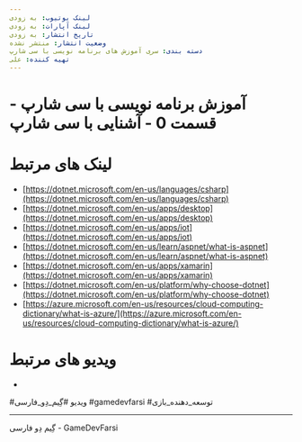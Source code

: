 ```yaml
---
لینک یوتیوب: به زودی
لینک آپارات: به زودی
تاریخ انتشار: به زودی
وضعیت انتشار: منتشر نشده
دسته بندی: سری آموزش های برنامه نویسی با سی شارپ
تهیه کننده: علی
---
```


# آموزش برنامه نویسی با سی شارپ - قسمت 0 - آشنایی با سی شارپ

 
# لینک های مرتبط
- [https://dotnet.microsoft.com/en-us/languages/csharp](https://dotnet.microsoft.com/en-us/languages/csharp)  
- [https://dotnet.microsoft.com/en-us/apps/desktop](https://dotnet.microsoft.com/en-us/apps/desktop)  
- [https://dotnet.microsoft.com/en-us/apps/iot](https://dotnet.microsoft.com/en-us/apps/iot)  
- [https://dotnet.microsoft.com/en-us/learn/aspnet/what-is-aspnet](https://dotnet.microsoft.com/en-us/learn/aspnet/what-is-aspnet)  
- [https://dotnet.microsoft.com/en-us/apps/xamarin](https://dotnet.microsoft.com/en-us/apps/xamarin)  
- [https://dotnet.microsoft.com/en-us/platform/why-choose-dotnet](https://dotnet.microsoft.com/en-us/platform/why-choose-dotnet)  
- [https://azure.microsoft.com/en-us/resources/cloud-computing-dictionary/what-is-azure/](https://azure.microsoft.com/en-us/resources/cloud-computing-dictionary/what-is-azure/)

# ویدیو های مرتبط
-

#ویدیو #گِیم_دِو_فارسی #gamedevfarsi #توسعه_دهنده_بازی 



---
گِیم دِو فارسی - GameDevFarsi
